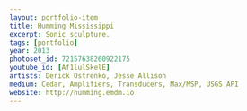 ```yaml
---
layout: portfolio-item
title: Humming Mississippi
excerpt: Sonic sculpture.
tags: [portfolio]
year: 2013
photoset_id: 72157638260922175
youtube_id: [Af1lulSkelE]
artists: Derick Ostrenko, Jesse Allison
medium: Cedar, Amplifiers, Transducers, Max/MSP, USGS API
website: http://humming.emdm.io
---
```

